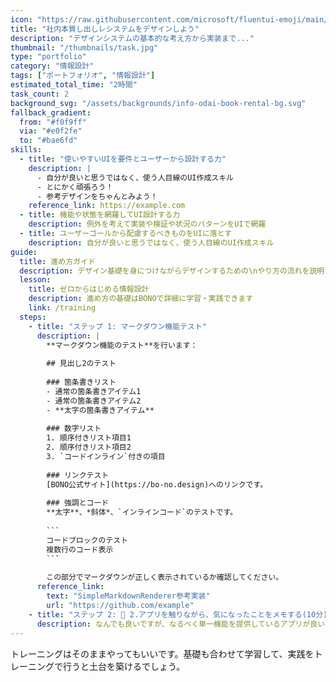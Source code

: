 ```yaml
---
icon: "https://raw.githubusercontent.com/microsoft/fluentui-emoji/main/assets/Smiling%20face%20with%20halo/3D/smiling_face_with_halo_3d.png"
title: "社内本質し出しレシステムをデザインしよう"
description: "デザインシステムの基本的な考え方から実装まで..."
thumbnail: "/thumbnails/task.jpg"
type: "portfolio"
category: "情報設計"
tags: ["ポートフォリオ", "情報設計"]
estimated_total_time: "2時間"
task_count: 2
background_svg: "/assets/backgrounds/info-odai-book-rental-bg.svg"
fallback_gradient:
  from: "#f0f9ff"
  via: "#e0f2fe"
  to: "#bae6fd"
skills:
  - title: "使いやすいUIを要件とユーザーから設計する力"
    description: |
      - 自分が良いと思うではなく、使う人目線のUI作成スキル
      - とにかく頑張ろう！
      - 参考デザインをちゃんとみよう！
    reference_link: https://example.com
  - title: 機能や状態を網羅してUI設計する力
    description: 例外を考えて実装や検証や状況のパターンをUIで網羅
  - title: ユーザーゴールから配慮するべきものをUIに落とす
    description: 自分が良いと思うではなく、使う人目線のUI作成スキル
guide:
  title: 進め方ガイド
  description: デザイン基礎を身につけながらデザインするための\nやり方の流れを説明します
  lesson:
    title: ゼロからはじめる情報設計
    description: 進め方の基礎はBONOで詳細に学習・実践できます
    link: /training
  steps:
    - title: "ステップ 1: マークダウン機能テスト"
      description: |
        **マークダウン機能のテスト**を行います：
        
        ## 見出し2のテスト
        
        ### 箇条書きリスト
        - 通常の箇条書きアイテム1
        - 通常の箇条書きアイテム2
        - **太字の箇条書きアイテム**
        
        ### 数字リスト
        1. 順序付きリスト項目1
        2. 順序付きリスト項目2
        3. `コードインライン`付きの項目
        
        ### リンクテスト
        [BONO公式サイト](https://bo-no.design)へのリンクです。
        
        ### 強調とコード
        **太字**、*斜体*、`インラインコード`のテストです。
        
        ```
        コードブロックのテスト
        複数行のコード表示
        ```
        
        この部分でマークダウンが正しく表示されているか確認してください。
      reference_link:
        text: "SimpleMarkdownRenderer参考実装"
        url: "https://github.com/example"
    - title: "ステップ 2: 📱 2.アプリを触りながら、気になったことをメモする(10分)"
      description: なんでも良いですが、なるべく単一機能を提供しているアプリが良いと思います。普段使っているiPhone/Androidの純正アプリ、ホーム画面に入っていていつも使っているアプリ、ストアのランキング上位のアプリなどから気楽に探してください。
---
```


トレーニングはそのままやってもいいです。基礎も合わせて学習して、実践をトレーニングで行うと土台を築けるでしょう。

